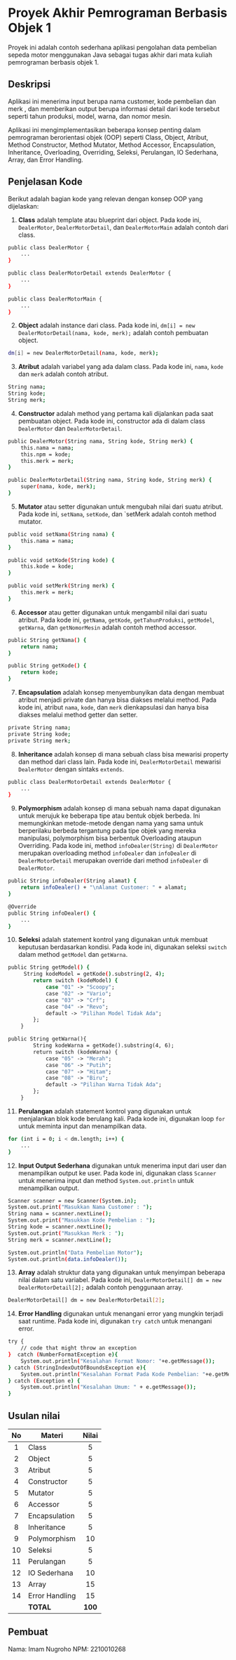 # Proyek Akhir Pemrograman Berbasis Objek 1

Proyek ini adalah contoh sederhana aplikasi pengolahan data pembelian sepeda motor menggunakan Java sebagai tugas akhir dari mata kuliah pemrograman berbasis objek 1.

## Deskripsi

Aplikasi ini menerima input berupa nama customer, kode pembelian dan merk , dan memberikan output berupa informasi detail dari kode tersebut seperti tahun produksi, model, warna, dan nomor mesin.

Aplikasi ini mengimplementasikan beberapa konsep penting dalam pemrograman berorientasi objek (OOP) seperti Class, Object, Atribut, Method Constructor, Method Mutator, Method Accessor, Encapsulation, Inheritance, Overloading, Overriding, Seleksi, Perulangan, IO Sederhana, Array, dan Error Handling.

## Penjelasan Kode

Berikut adalah bagian kode yang relevan dengan konsep OOP yang dijelaskan:

1. **Class** adalah template atau blueprint dari object. Pada kode ini, `DealerMotor`, `DealerMotorDetail`, dan `DealerMotorMain` adalah contoh dari class.

```bash
public class DealerMotor {
    ...
}

public class DealerMotorDetail extends DealerMotor {
    ...
}

public class DealerMotorMain {
    ...
}
```

2. **Object** adalah instance dari class. Pada kode ini, `dm[i] = new DealerMotorDetail(nama, kode, merk);` adalah contoh pembuatan object.

```bash
dm[i] = new DealerMotorDetail(nama, kode, merk);
```

3. **Atribut** adalah variabel yang ada dalam class. Pada kode ini, `nama`, `kode` dan `merk` adalah contoh atribut.

```bash
String nama;
String kode;
String merk;
```

4. **Constructor** adalah method yang pertama kali dijalankan pada saat pembuatan object. Pada kode ini, constructor ada di dalam class `DealerMotor` dan `DealerMotorDetail`.

```bash
public DealerMotor(String nama, String kode, String merk) {
    this.nama = nama;
    this.npm = kode;
    this.merk = merk;
}

public DealerMotorDetail(String nama, String kode, String merk) {
    super(nama, kode, merk);
}
```

5. **Mutator** atau setter digunakan untuk mengubah nilai dari suatu atribut. Pada kode ini, `setNama`, `setKode`, dan `setMerk adalah contoh method mutator.

```bash
public void setNama(String nama) {
    this.nama = nama;
}

public void setKode(String kode) {
    this.kode = kode;
}

public void setMerk(String merk) {
    this.merk = merk;
}
```

6. **Accessor** atau getter digunakan untuk mengambil nilai dari suatu atribut. Pada kode ini, `getNama`, `getKode`, `getTahunProduksi`, `getModel`, `getWarna`, dan `getNomorMesin` adalah contoh method accessor.

```bash
public String getNama() {
    return nama;
}

public String getKode() {
    return kode;
}
```

7. **Encapsulation** adalah konsep menyembunyikan data dengan membuat atribut menjadi private dan hanya bisa diakses melalui method. Pada kode ini, atribut `nama`, `kode`, dan `merk` dienkapsulasi dan hanya bisa diakses melalui method getter dan setter.

```bash
private String nama;
private String kode;
private String merk;
```

8. **Inheritance** adalah konsep di mana sebuah class bisa mewarisi property dan method dari class lain. Pada kode ini, `DealerMotorDetail` mewarisi `DealerMotor` dengan sintaks `extends`.

```bash
public class DealerMotorDetail extends DealerMotor {
    ...
}
```

9. **Polymorphism** adalah konsep di mana sebuah nama dapat digunakan untuk merujuk ke beberapa tipe atau bentuk objek berbeda. Ini memungkinkan metode-metode dengan nama yang sama untuk berperilaku berbeda tergantung pada tipe objek yang mereka manipulasi, polymorphism bisa berbentuk Overloading ataupun Overriding. Pada kode ini, method `infoDealer(String)` di `DealerMotor` merupakan overloading method `infoDealer` dan `infoDealer` di `DealerMotorDetail` merupakan override dari method `infoDealer` di `DealerMotor`.

```bash
public String infoDealer(String alamat) {
    return infoDealer() + "\nAlamat Customer: " + alamat;
}

@Override
public String infoDealer() {
    ...
}
```

10. **Seleksi** adalah statement kontrol yang digunakan untuk membuat keputusan berdasarkan kondisi. Pada kode ini, digunakan seleksi `switch` dalam method `getModel` dan `getWarna`.

```bash
public String getModel() {
     String kodeModel = getKode().substring(2, 4);
        return switch (kodeModel) {
            case "01" -> "Scoopy";
            case "02" -> "Vario";
            case "03" -> "Crf";
            case "04" -> "Revo";
            default -> "Pilihan Model Tidak Ada";
        };   
    }

public String getWarna(){
        String kodeWarna = getKode().substring(4, 6);
        return switch (kodeWarna) {
            case "05" -> "Merah";
            case "06" -> "Putih";
            case "07" -> "Hitam";
            case "08" -> "Biru";
            default -> "Pilihan Warna Tidak Ada";
        };
    }
```

11. **Perulangan** adalah statement kontrol yang digunakan untuk menjalankan blok kode berulang kali. Pada kode ini, digunakan loop `for` untuk meminta input dan menampilkan data.

```bash
for (int i = 0; i < dm.length; i++) {
    ...
}
```

12. **Input Output Sederhana** digunakan untuk menerima input dari user dan menampilkan output ke user. Pada kode ini, digunakan class `Scanner` untuk menerima input dan method `System.out.println` untuk menampilkan output.

```bash
Scanner scanner = new Scanner(System.in);
System.out.print("Masukkan Nama Customer : ");
String nama = scanner.nextLine();
System.out.print("Masukkan Kode Pembelian : ");
String kode = scanner.nextLine();
System.out.print("Masukkan Merk : ");
String merk = scanner.nextLine();

System.out.println("Data Pembelian Motor");
System.out.println(data.infoDealer());
```

13. **Array** adalah struktur data yang digunakan untuk menyimpan beberapa nilai dalam satu variabel. Pada kode ini, `DealerMotorDetail[] dm = new DealerMotorDetail[2];` adalah contoh penggunaan array.

```bash
DealerMotorDetail[] dm = new DealerMotorDetail[2];
```

14. **Error Handling** digunakan untuk menangani error yang mungkin terjadi saat runtime. Pada kode ini, digunakan `try catch` untuk menangani error.

```bash
try {
    // code that might throw an exception
}  catch (NumberFormatException e){
    System.out.println("Kesalahan Format Nomor: "+e.getMessage());
} catch (StringIndexOutOfBoundsException e){
    System.out.println("Kesalahan Format Pada Kode Pembelian: "+e.getMessage());
} catch (Exception e) {
    System.out.println("Kesalahan Umum: " + e.getMessage());
}
```

## Usulan nilai

| No  | Materi         |  Nilai  |
| :-: | -------------- | :-----: |
|  1  | Class          |    5    |
|  2  | Object         |    5    |
|  3  | Atribut        |    5    |
|  4  | Constructor    |    5    |
|  5  | Mutator        |    5    |
|  6  | Accessor       |    5    |
|  7  | Encapsulation  |    5    |
|  8  | Inheritance    |    5    |
|  9  | Polymorphism   |   10    |
| 10  | Seleksi        |    5    |
| 11  | Perulangan     |    5    |
| 12  | IO Sederhana   |   10    |
| 13  | Array          |   15    |
| 14  | Error Handling |   15    |
|     | **TOTAL**      | **100** |

## Pembuat

Nama: Imam Nugroho
NPM: 2210010268
